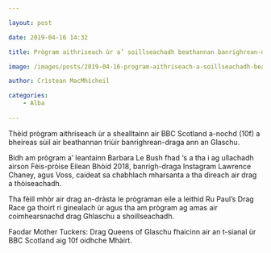 ```yaml
---

layout: post

date: 2019-04-16 14:32

title: Prògram aithriseach ùr a’ soillseachadh beathannan banrighrean-draga Ghlaschu

image: /images/posts/2019-04-16-program-aithriseach-a-soillseachadh-beathannan-banrighrean-draga-ghlaschu.webp

author: Crìstean MacMhìcheil

categories:
    - Alba
    
---
```


Thèid prògram aithriseach ùr a shealltainn air BBC Scotland a-nochd (10f) a bheireas sùil air beathannan triùir banrighrean-draga ann an Glaschu.

Bidh am prògram a’ leantainn Barbara Le Bush fhad ‘s a tha i ag ullachadh airson Fèis-pròise Eilean Bhòid 2018, banrigh-draga Instagram Lawrence Chaney, agus Voss, caideat sa chabhlach mharsanta a tha dìreach air drag a thòiseachadh.

Tha fèill mhòr air drag an-dràsta le prògraman eile a leithid Ru Paul’s Drag Race ga thoirt ri ginealach ùr agus tha am prògram ag amas air coimhearsnachd drag Ghlaschu a shoillseachadh.

Faodar Mother Tuckers: Drag Queens of Glaschu fhaicinn air an t-sianal ùr BBC Scotland aig 10f oidhche Mhàirt.
